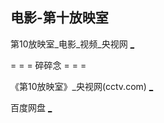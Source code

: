 
## 电影-第十放映室

第10放映室_电影_视频_央视网 [_](http://tv.cntv.cn/videoset/C14345/page/81)

= = = 碎碎念 = = =

《第10放映室》_央视网(cctv.com) [_](http://tv.cctv.com/lm/d10fys/)

百度网盘 [_](https://pan.baidu.com/disk/home#list/vmode=list&path=%2F【第十放映室】)

